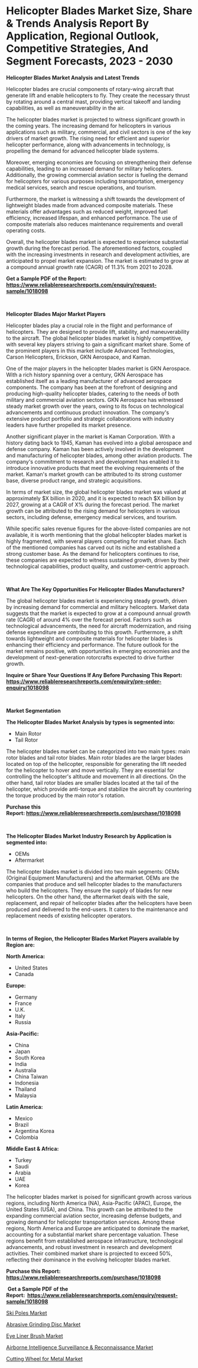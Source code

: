 <p><h1>Helicopter Blades Market Size, Share & Trends Analysis Report By Application, Regional Outlook, Competitive Strategies, And Segment Forecasts, 2023 - 2030</h1></p><p><strong>Helicopter Blades Market Analysis and Latest Trends</strong></p>
<p><p>Helicopter blades are crucial components of rotary-wing aircraft that generate lift and enable helicopters to fly. They create the necessary thrust by rotating around a central mast, providing vertical takeoff and landing capabilities, as well as maneuverability in the air.</p><p>The helicopter blades market is projected to witness significant growth in the coming years. The increasing demand for helicopters in various applications such as military, commercial, and civil sectors is one of the key drivers of market growth. The rising need for efficient and superior helicopter performance, along with advancements in technology, is propelling the demand for advanced helicopter blade systems.</p><p>Moreover, emerging economies are focusing on strengthening their defense capabilities, leading to an increased demand for military helicopters. Additionally, the growing commercial aviation sector is fueling the demand for helicopters for various purposes including transportation, emergency medical services, search and rescue operations, and tourism.</p><p>Furthermore, the market is witnessing a shift towards the development of lightweight blades made from advanced composite materials. These materials offer advantages such as reduced weight, improved fuel efficiency, increased lifespan, and enhanced performance. The use of composite materials also reduces maintenance requirements and overall operating costs.</p><p>Overall, the helicopter blades market is expected to experience substantial growth during the forecast period. The aforementioned factors, coupled with the increasing investments in research and development activities, are anticipated to propel market expansion. The market is estimated to grow at a compound annual growth rate (CAGR) of 11.3% from 2021 to 2028.</p></p>
<p><strong>Get a Sample PDF of the Report:&nbsp; <a href="https://www.reliableresearchreports.com/enquiry/request-sample/1018098">https://www.reliableresearchreports.com/enquiry/request-sample/1018098</a></strong></p>
<p>&nbsp;</p>
<p><strong>Helicopter Blades Major Market Players</strong></p>
<p><p>Helicopter blades play a crucial role in the flight and performance of helicopters. They are designed to provide lift, stability, and maneuverability to the aircraft. The global helicopter blades market is highly competitive, with several key players striving to gain a significant market share. Some of the prominent players in this market include Advanced Technologies, Carson Helicopters, Erickson, GKN Aerospace, and Kaman.</p><p>One of the major players in the helicopter blades market is GKN Aerospace. With a rich history spanning over a century, GKN Aerospace has established itself as a leading manufacturer of advanced aerospace components. The company has been at the forefront of designing and producing high-quality helicopter blades, catering to the needs of both military and commercial aviation sectors. GKN Aerospace has witnessed steady market growth over the years, owing to its focus on technological advancements and continuous product innovation. The company's extensive product portfolio and strategic collaborations with industry leaders have further propelled its market presence.</p><p>Another significant player in the market is Kaman Corporation. With a history dating back to 1945, Kaman has evolved into a global aerospace and defense company. Kaman has been actively involved in the development and manufacturing of helicopter blades, among other aviation products. The company's commitment to research and development has enabled it to introduce innovative products that meet the evolving requirements of the market. Kaman's market growth can be attributed to its strong customer base, diverse product range, and strategic acquisitions.</p><p>In terms of market size, the global helicopter blades market was valued at approximately $X billion in 2020, and it is expected to reach $X billion by 2027, growing at a CAGR of X% during the forecast period. The market growth can be attributed to the rising demand for helicopters in various sectors, including defense, emergency medical services, and tourism.</p><p>While specific sales revenue figures for the above-listed companies are not available, it is worth mentioning that the global helicopter blades market is highly fragmented, with several players competing for market share. Each of the mentioned companies has carved out its niche and established a strong customer base. As the demand for helicopters continues to rise, these companies are expected to witness sustained growth, driven by their technological capabilities, product quality, and customer-centric approach.</p></p>
<p>&nbsp;</p>
<p><strong>What Are The Key Opportunities For Helicopter Blades Manufacturers?</strong></p>
<p><p>The global helicopter blades market is experiencing steady growth, driven by increasing demand for commercial and military helicopters. Market data suggests that the market is expected to grow at a compound annual growth rate (CAGR) of around 4% over the forecast period. Factors such as technological advancements, the need for aircraft modernization, and rising defense expenditure are contributing to this growth. Furthermore, a shift towards lightweight and composite materials for helicopter blades is enhancing their efficiency and performance. The future outlook for the market remains positive, with opportunities in emerging economies and the development of next-generation rotorcrafts expected to drive further growth.</p></p>
<p><strong>Inquire or Share Your Questions If Any Before Purchasing This Report: <a href="https://www.reliableresearchreports.com/enquiry/pre-order-enquiry/1018098">https://www.reliableresearchreports.com/enquiry/pre-order-enquiry/1018098</a></strong></p>
<p>&nbsp;</p>
<p><strong>Market Segmentation</strong></p>
<p><strong>The Helicopter Blades Market Analysis by types is segmented into:</strong></p>
<p><ul><li>Main Rotor</li><li>Tail Rotor</li></ul></p>
<p><p>The helicopter blades market can be categorized into two main types: main rotor blades and tail rotor blades. Main rotor blades are the larger blades located on top of the helicopter, responsible for generating the lift needed for the helicopter to hover and move vertically. They are essential for controlling the helicopter's altitude and movement in all directions. On the other hand, tail rotor blades are smaller blades located at the tail of the helicopter, which provide anti-torque and stabilize the aircraft by countering the torque produced by the main rotor's rotation.</p></p>
<p><strong>Purchase this Report:&nbsp;<a href="https://www.reliableresearchreports.com/purchase/1018098">https://www.reliableresearchreports.com/purchase/1018098</a></strong></p>
<p>&nbsp;</p>
<p><strong>The Helicopter Blades Market Industry Research by Application is segmented into:</strong></p>
<p><ul><li>OEMs</li><li>Aftermarket</li></ul></p>
<p><p>The helicopter blades market is divided into two main segments: OEMs (Original Equipment Manufacturers) and the aftermarket. OEMs are the companies that produce and sell helicopter blades to the manufacturers who build the helicopters. They ensure the supply of blades for new helicopters. On the other hand, the aftermarket deals with the sale, replacement, and repair of helicopter blades after the helicopters have been produced and delivered to the end-users. It caters to the maintenance and replacement needs of existing helicopter operators.</p></p>
<p>&nbsp;</p>
<p><strong>In terms of Region, the Helicopter Blades Market Players available by Region are:</strong></p>
<p>
    <p> <strong> North America: </strong>
        <ul>
            <li>United States</li>
            <li>Canada</li>
        </ul>
        </p> 
    <p> <strong> Europe: </strong>
        <ul>
            <li>Germany</li>
            <li>France</li>
            <li>U.K.</li>
            <li>Italy</li>
            <li>Russia</li>
        </ul>
        </p> 
    <p> <strong> Asia-Pacific: </strong>
        <ul>
            <li>China</li>
            <li>Japan</li>
            <li>South Korea</li>
            <li>India</li>
            <li>Australia</li>
            <li>China Taiwan</li>
            <li>Indonesia</li>
            <li>Thailand</li>
            <li>Malaysia</li>
        </ul>
        </p> 
    <p> <strong> Latin America: </strong>
        <ul>
            <li>Mexico</li>
            <li>Brazil</li>
            <li>Argentina Korea</li>
            <li>Colombia</li>
        </ul>
        </p> 
    <p> <strong> Middle East & Africa: </strong>
        <ul>
            <li>Turkey</li>
            <li>Saudi</li>
            <li>Arabia</li>
            <li>UAE</li>
            <li>Korea</li>
        </ul>
    </p>
    </p>
<p><p>The helicopter blades market is poised for significant growth across various regions, including North America (NA), Asia-Pacific (APAC), Europe, the United States (USA), and China. This growth can be attributed to the expanding commercial aviation sector, increasing defense budgets, and growing demand for helicopter transportation services. Among these regions, North America and Europe are anticipated to dominate the market, accounting for a substantial market share percentage valuation. These regions benefit from established aerospace infrastructure, technological advancements, and robust investment in research and development activities. Their combined market share is projected to exceed 50%, reflecting their dominance in the evolving helicopter blades market.</p></p>
<p><strong>Purchase this Report: <a href="https://www.reliableresearchreports.com/purchase/1018098">https://www.reliableresearchreports.com/purchase/1018098</a></strong></p>
<p>&nbsp;<strong>Get a Sample PDF of the Report:&nbsp;&nbsp;<a href="https://www.reliableresearchreports.com/enquiry/request-sample/1018098">https://www.reliableresearchreports.com/enquiry/request-sample/1018098</a></strong></p>
<p><strong></strong></p>
<p><p><a href="https://medium.com/@lloydgrimes52/ski-poles-market-share-evolution-and-market-growth-trends-2023-2030-5fa60b9b1fb9">Ski Poles Market</a></p><p><a href="https://www.linkedin.com/pulse/abrasive-grinding-disc-market-size-share-global-analysis-slthe/">Abrasive Grinding Disc Market</a></p><p><a href="https://medium.com/@malliefeest1955/eye-liner-brush-market-size-market-outlook-and-market-forecast-2023-to-2030-833dd1da2bce">Eye Liner Brush Market</a></p><p><a href="https://github.com/gshchiplitsov/Market-Research-Report-List-1/blob/main/airborne-intelligence-surveillance-reconnaissance-market.md">Airborne Intelligence Surveillance & Reconnaissance Market</a></p><p><a href="https://www.linkedin.com/pulse/cutting-wheel-metal-market-size-share-global-analysis-report-r53je/">Cutting Wheel for Metal Market</a></p></p>